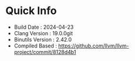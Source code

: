 # Quick Info
* Build Date : 2024-04-23
* Clang Version : 19.0.0git
* Binutils Version : 2.42.0
* Compiled Based : https://github.com/llvm/llvm-project/commit/8128d4b1

